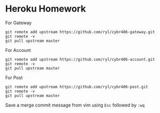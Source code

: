 # Heroku Homework



For Gateway
```
git remote add upstream https://github.com/ryl/cybr406-gateway.git
git remote -v
git pull upstream master
```

For Account
```
git remote add upstream https://github.com/ryl/cybr406-account.git
git remote -v
git pull upstream master
```


For Post
```
git remote add upstream https://github.com/ryl/cybr406-post.git
git remote -v
git pull upstream master
```

Save a merge commit message from vim using `Esc` followed by `:wq`
